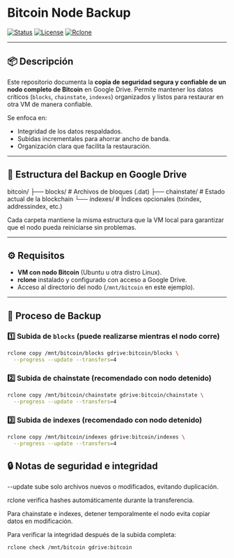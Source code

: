 # Bitcoin Node Backup

[![Status](https://img.shields.io/badge/status-stable-green)](https://github.com/)
[![License](https://img.shields.io/badge/license-MIT-blue)](LICENSE)
[![Rclone](https://img.shields.io/badge/tool-rclone-yellow)](https://rclone.org/)

---

## 📦 Descripción

Este repositorio documenta la **copia de seguridad segura y confiable de un nodo completo de Bitcoin** en Google Drive. Permite mantener los datos críticos (`blocks`, `chainstate`, `indexes`) organizados y listos para restaurar en otra VM de manera confiable.

Se enfoca en:  

- Integridad de los datos respaldados.  
- Subidas incrementales para ahorrar ancho de banda.  
- Organización clara que facilita la restauración.  

---

## 📁 Estructura del Backup en Google Drive

bitcoin/
├── blocks/ # Archivos de bloques (.dat)
├── chainstate/ # Estado actual de la blockchain
└── indexes/ # Índices opcionales (txindex, addressindex, etc.)


Cada carpeta mantiene la misma estructura que la VM local para garantizar que el nodo pueda reiniciarse sin problemas.

---

## ⚙️ Requisitos

- **VM con nodo Bitcoin** (Ubuntu u otra distro Linux).  
- **rclone** instalado y configurado con acceso a Google Drive.  
- Acceso al directorio del nodo (`/mnt/bitcoin` en este ejemplo).  

---

## 🚀 Proceso de Backup

### 1️⃣ Subida de `blocks` (puede realizarse mientras el nodo corre)
```bash
rclone copy /mnt/bitcoin/blocks gdrive:bitcoin/blocks \
  --progress --update --transfers=4 
`````

### 2️⃣ Subida de chainstate (recomendado con nodo detenido) 
```bash
rclone copy /mnt/bitcoin/chainstate gdrive:bitcoin/chainstate \
  --progress --update --transfers=4
```
### 3️⃣ Subida de indexes (recomendado con nodo detenido)
```bash 
rclone copy /mnt/bitcoin/indexes gdrive:bitcoin/indexes \
  --progress --update --transfers=4
```

## 🔒 Notas de seguridad e integridad

--update sube solo archivos nuevos o modificados, evitando duplicación.

rclone verifica hashes automáticamente durante la transferencia.

Para chainstate e indexes, detener temporalmente el nodo evita copiar datos en modificación.

Para verificar la integridad después de la subida completa:
```bash
rclone check /mnt/bitcoin gdrive:bitcoin
```
